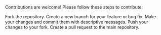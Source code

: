 Contributions are welcome! Please follow these steps to contribute:

Fork the repository.
Create a new branch for your feature or bug fix.
Make your changes and commit them with descriptive messages.
Push your changes to your fork.
Create a pull request to the main repository.
